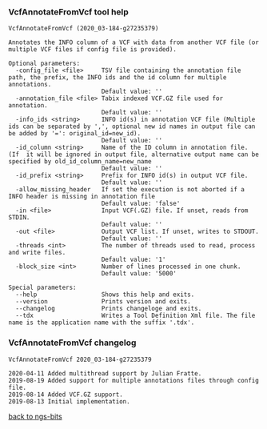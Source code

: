 ### VcfAnnotateFromVcf tool help
	VcfAnnotateFromVcf (2020_03-184-g27235379)
	
	Annotates the INFO column of a VCF with data from another VCF file (or multiple VCF files if config file is provided).
	
	Optional parameters:
	  -config_file <file>     TSV file containing the annotation file path, the prefix, the INFO ids and the id column for multiple annotations.
	                          Default value: ''
	  -annotation_file <file> Tabix indexed VCF.GZ file used for annotation.
	                          Default value: ''
	  -info_ids <string>      INFO id(s) in annotation VCF file (Multiple ids can be separated by ',', optional new id names in output file can be added by '=': original_id=new_id).
	                          Default value: ''
	  -id_column <string>     Name of the ID column in annotation file. (If  it will be ignored in output file, alternative output name can be specified by old_id_column_name=new_name
	                          Default value: ''
	  -id_prefix <string>     Prefix for INFO id(s) in output VCF file.
	                          Default value: ''
	  -allow_missing_header   If set the execution is not aborted if a INFO header is missing in annotation file
	                          Default value: 'false'
	  -in <file>              Input VCF(.GZ) file. If unset, reads from STDIN.
	                          Default value: ''
	  -out <file>             Output VCF list. If unset, writes to STDOUT.
	                          Default value: ''
	  -threads <int>          The number of threads used to read, process and write files.
	                          Default value: '1'
	  -block_size <int>       Number of lines processed in one chunk.
	                          Default value: '5000'
	
	Special parameters:
	  --help                  Shows this help and exits.
	  --version               Prints version and exits.
	  --changelog             Prints changeloge and exits.
	  --tdx                   Writes a Tool Definition Xml file. The file name is the application name with the suffix '.tdx'.
	
### VcfAnnotateFromVcf changelog
	VcfAnnotateFromVcf 2020_03-184-g27235379
	
	2020-04-11 Added multithread support by Julian Fratte.
	2019-08-19 Added support for multiple annotations files through config file.
	2019-08-14 Added VCF.GZ support.
	2019-08-13 Initial implementation.
[back to ngs-bits](https://github.com/imgag/ngs-bits)